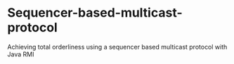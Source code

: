 # Sequencer-based-multicast-protocol
Achieving total orderliness using a sequencer based multicast protocol with Java RMI
